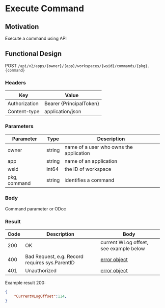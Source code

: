 # Execute Command

## Motivation
Execute a command using API

## Functional Design
POST `/api/v2/apps/{owner}/{app}/workspaces/{wsid}/commands/{pkg}.{command}`

### Headers
| Key | Value |
| --- | --- |
| Authorization | Bearer {PrincipalToken} |
| Content-type | application/json |

### Parameters
| Parameter | Type | Description |
| --- | --- | --- |
| owner | string | name of a user who owns the application |
| app | string | name of an application |
| wsid | int64 | the ID of workspace |
| pkg, command | string | identifies a command |

### Body
Command parameter or ODoc

### Result
| Code | Description | Body |
| --- | --- | --- |
| 200 | OK | current WLog offset, see example below |
| 400 | Bad Request, e.g. Record requires sys.ParentID | [error object](conventions.md#errors) |
| 401 | Unauthorized | [error object](conventions.md#errors) |

Example result 200:
```json
{
    "CurrentWLogOffset":114,
}
```
